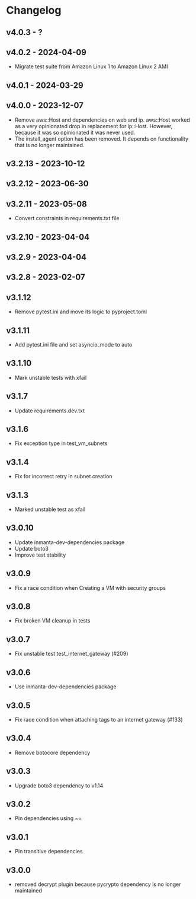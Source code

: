 # Changelog

## v4.0.3 - ?


## v4.0.2 - 2024-04-09

- Migrate test suite from Amazon Linux 1 to Amazon Linux 2 AMI

## v4.0.1 - 2024-03-29


## v4.0.0 - 2023-12-07

- Remove aws::Host and dependencies on web and ip. aws::Host worked as a very opinionated drop in replacement
  for ip::Host. However, because it was so opinionated it was never used.
- The install_agent option has been removed. It depends on functionality that is no longer maintained.

## v3.2.13 - 2023-10-12


## v3.2.12 - 2023-06-30


## v3.2.11 - 2023-05-08

- Convert constraints in requirements.txt file

## v3.2.10 - 2023-04-04


## v3.2.9 - 2023-04-04


## v3.2.8 - 2023-02-07


## v3.1.12

- Remove pytest.ini and move its logic to pyproject.toml

## v3.1.11

- Add pytest.ini file and set asyncio_mode to auto

## v3.1.10

- Mark unstable tests with xfail

## v3.1.7

- Update requirements.dev.txt

## v3.1.6

- Fix exception type in test_vm_subnets

## v3.1.4

- Fix for incorrect retry in subnet creation

## v3.1.3

- Marked unstable test as xfail

## v3.0.10

- Update inmanta-dev-dependencies package
- Update boto3
- Improve test stability

## v3.0.9

- Fix a race condition when Creating a VM with security groups

## v3.0.8

- Fix broken VM cleanup in tests

## v3.0.7

- Fix unstable test test_internet_gateway (#209)

## v3.0.6

- Use inmanta-dev-dependencies package

## v3.0.5

- Fix race condition when attaching tags to an internet gateway (#133)

## v3.0.4

- Remove botocore dependency

## v3.0.3

- Upgrade boto3 dependency to v1.14

## v3.0.2

- Pin dependencies using ~=

## v3.0.1

- Pin transitive dependencies

## v3.0.0

- removed decrypt plugin because pycrypto dependency is no longer maintained
